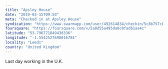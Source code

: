 ```yaml
---
title: "Apsley House"
date: "2019-03-15T09:50"
meta: "Checked in at Apsley House"
syndication: "https://www.swarmapp.com/user/492614834/checkin/5c8b757cb399f7002ca8c0bd"
foursquare: "https://foursquare.com/v/5a8d55a495da0c0fadb1aa4c"
latitude: "53.796771849438336"
longitude: "-1.5542527698016784"
locality: "Leeds"
country: "United Kingdom"
---
```

Last day working in the U.K.
